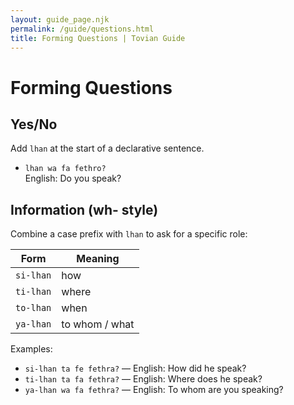 ```yaml
---
layout: guide_page.njk
permalink: /guide/questions.html
title: Forming Questions | Tovian Guide
---
```

# Forming Questions

## Yes/No

Add <code>lhan</code> at the start of a declarative sentence.

- <code>lhan wa fa fethro?</code>  
  English: Do you speak?

## Information (wh- style)

Combine a case prefix with <code>lhan</code> to ask for a specific role:

<table>
  <thead>
    <tr><th>Form</th><th>Meaning</th></tr>
  </thead>
  <tbody>
    <tr><td><code>si-lhan</code></td><td>how</td></tr>
    <tr><td><code>ti-lhan</code></td><td>where</td></tr>
    <tr><td><code>to-lhan</code></td><td>when</td></tr>
    <tr><td><code>ya-lhan</code></td><td>to whom / what</td></tr>
  </tbody>
</table>

Examples:

- <code>si-lhan ta fe fethra?</code> — English: How did he speak?
- <code>ti-lhan ta fa fethra?</code> — English: Where does he speak?
- <code>ya-lhan wa fa fethra?</code> — English: To whom are you speaking?
